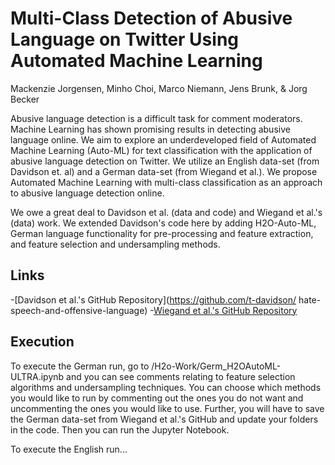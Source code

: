 # Multi-Class Detection of Abusive Language on Twitter Using Automated Machine Learning

Mackenzie Jorgensen, Minho Choi, Marco Niemann, Jens Brunk, & Jorg Becker

<p align="center">
</p>

Abusive language detection is a difficult task for comment moderators. Machine Learning has shown promising results in detecting abusive language online. We aim to explore an underdeveloped field of Automated Machine Learning (Auto-ML) for text classification with the application of abusive language detection on Twitter. We utilize an English data-set (from Davidson et. al) and a German data-set (from Wiegand et al.). We propose Automated Machine Learning with multi-class classification as an approach to abusive language detection online.

We owe a great deal to Davidson et al. (data and code) and Wiegand et al.'s (data) work. We extended Davidson's code here by adding H2O-Auto-ML, German language functionality for pre-processing and feature extraction, and feature selection and undersampling methods. 

## Links
\-[Davidson et al.'s GitHub Repository](https://github.com/t-davidson/
hate-speech-and-offensive-language)
\-[Wiegand et al.'s GitHub Repository](https://github.com/uds-lsv/GermEval-2018-Data)

## Execution
To execute the German run, go to /H2o-Work/Germ_H2OAutoML-ULTRA.ipynb and you can see comments relating to feature selection algorithms and undersampling techniques. You can choose which methods you would like to run by commenting out the ones you do not want and uncommenting the ones you would like to use. Further, you will have to save the German data-set from Wiegand et al.'s GitHub and update your folders in the code. Then you can run the Jupyter Notebook. 

To execute the English run...
